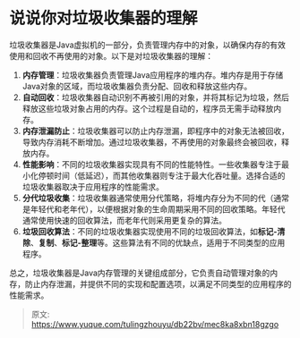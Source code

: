 # 说说你对垃圾收集器的理解

垃圾收集器是Java虚拟机的一部分，负责管理内存中的对象，以确保内存的有效使用和回收不再使用的对象。以下是对垃圾收集器的理解：

1. **内存管理**：垃圾收集器负责管理Java应用程序的堆内存。堆内存是用于存储Java对象的区域，而垃圾收集器负责分配、回收和释放这些内存。
2. **自动回收**：垃圾收集器自动识别不再被引用的对象，并将其标记为垃圾，然后释放这些垃圾对象占用的内存。这个过程是自动的，程序员无需手动释放内存。
3. **内存泄漏防止**：垃圾收集器可以防止内存泄漏，即程序中的对象无法被回收，导致内存消耗不断增加。通过垃圾收集器，不再使用的对象最终会被回收，释放内存。
4. **性能影响**：不同的垃圾收集器实现具有不同的性能特性。一些收集器专注于最小化停顿时间（低延迟），而其他收集器则专注于最大化吞吐量。选择合适的垃圾收集器取决于应用程序的性能需求。
5. **分代垃圾收集**：垃圾收集器通常使用分代策略，将堆内存分为不同的代（通常是年轻代和老年代），以便根据对象的生命周期采用不同的回收策略。年轻代通常使用快速的回收算法，而老年代则采用更复杂的算法。
6. **垃圾回收算法**：不同的垃圾收集器实现使用不同的垃圾回收算法，如**标记-清除**、**复制**、**标记-整理**等。这些算法有不同的优缺点，适用于不同类型的应用程序。

总之，垃圾收集器是Java内存管理的关键组成部分，它负责自动管理对象的内存，防止内存泄漏，并提供不同的实现和配置选项，以满足不同类型的应用程序的性能需求。


> 原文: <https://www.yuque.com/tulingzhouyu/db22bv/mec8ka8xbn18gzgo>